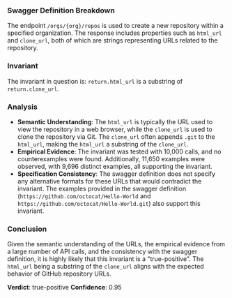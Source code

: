 ### Swagger Definition Breakdown
The endpoint `/orgs/{org}/repos` is used to create a new repository within a specified organization. The response includes properties such as `html_url` and `clone_url`, both of which are strings representing URLs related to the repository.

### Invariant
The invariant in question is: `return.html_url` is a substring of `return.clone_url`.

### Analysis
- **Semantic Understanding**: The `html_url` is typically the URL used to view the repository in a web browser, while the `clone_url` is used to clone the repository via Git. The `clone_url` often appends `.git` to the `html_url`, making the `html_url` a substring of the `clone_url`.
- **Empirical Evidence**: The invariant was tested with 10,000 calls, and no counterexamples were found. Additionally, 11,650 examples were observed, with 9,696 distinct examples, all supporting the invariant.
- **Specification Consistency**: The swagger definition does not specify any alternative formats for these URLs that would contradict the invariant. The examples provided in the swagger definition (`https://github.com/octocat/Hello-World` and `https://github.com/octocat/Hello-World.git`) also support this invariant.

### Conclusion
Given the semantic understanding of the URLs, the empirical evidence from a large number of API calls, and the consistency with the swagger definition, it is highly likely that this invariant is a "true-positive". The `html_url` being a substring of the `clone_url` aligns with the expected behavior of GitHub repository URLs.

**Verdict**: true-positive
**Confidence**: 0.95
